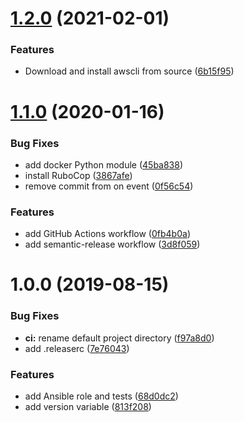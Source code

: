 # [1.2.0](https://github.com/mongodb-ansible-roles/ansible-role-awscli/compare/v1.1.0...v1.2.0) (2021-02-01)


### Features

* Download and install awscli from source ([6b15f95](https://github.com/mongodb-ansible-roles/ansible-role-awscli/commit/6b15f95843bfa26416c77004fc0f415e6801359e))

# [1.1.0](https://github.com/mongodb-ansible-roles/ansible-role-awscli/compare/v1.0.0...v1.1.0) (2020-01-16)


### Bug Fixes

* add docker Python module ([45ba838](https://github.com/mongodb-ansible-roles/ansible-role-awscli/commit/45ba83849efb2e1abc23f07d25dbd43f614b6024))
* install RuboCop ([3867afe](https://github.com/mongodb-ansible-roles/ansible-role-awscli/commit/3867afe3b6f3ba035ac15b8964df6abdbf862268))
* remove commit from on event ([0f56c54](https://github.com/mongodb-ansible-roles/ansible-role-awscli/commit/0f56c543cb890fcae8df2be28e80118ba3da1bbc))


### Features

* add GitHub Actions workflow ([0fb4b0a](https://github.com/mongodb-ansible-roles/ansible-role-awscli/commit/0fb4b0a4ab96ee5598ca4c2b0166734b6d826869))
* add semantic-release workflow ([3d8f059](https://github.com/mongodb-ansible-roles/ansible-role-awscli/commit/3d8f059be9918cd3d5adaf079b7297443ac909ee))

# 1.0.0 (2019-08-15)


### Bug Fixes

* **ci:** rename default project directory ([f97a8d0](https://github.com/mongodb-ansible-roles/ansible-role-awscli/commit/f97a8d0))
* add .releaserc ([7e76043](https://github.com/mongodb-ansible-roles/ansible-role-awscli/commit/7e76043))


### Features

* add Ansible role and tests ([68d0dc2](https://github.com/mongodb-ansible-roles/ansible-role-awscli/commit/68d0dc2))
* add version variable ([813f208](https://github.com/mongodb-ansible-roles/ansible-role-awscli/commit/813f208))
